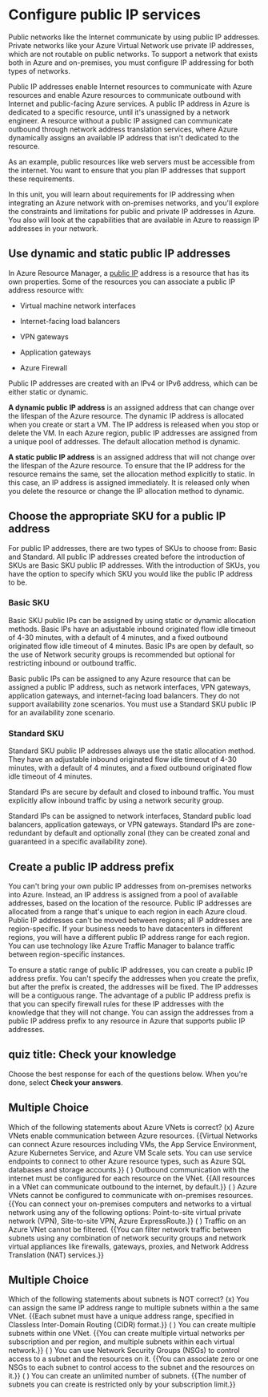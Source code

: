 # Configure public IP services 

Public networks like the Internet communicate by using public IP addresses. Private networks like your Azure Virtual Network use private IP addresses, which are not routable on public networks. To support a network that exists both in Azure and on-premises, you must configure IP addressing for both types of networks.

Public IP addresses enable Internet resources to communicate with Azure resources and enable Azure resources to communicate outbound with Internet and public-facing Azure services. A public IP address in Azure is dedicated to a specific resource, until it's unassigned by a network engineer. A resource without a public IP assigned can communicate outbound through network address translation services, where Azure dynamically assigns an available IP address that isn't dedicated to the resource. 

As an example, public resources like web servers must be accessible from the internet. You want to ensure that you plan IP addresses that support these requirements.

In this unit, you will learn about requirements for IP addressing when integrating an Azure network with on-premises networks, and you'll explore the constraints and limitations for public and private IP addresses in Azure. You also will look at the capabilities that are available in Azure to reassign IP addresses in your network.

## Use dynamic and static public IP addresses

In Azure Resource Manager, a [public IP](https://docs.microsoft.com/en-us/azure/virtual-network/virtual-network-public-ip-address) address is a resource that has its own properties. Some of the resources you can associate a public IP address resource with:

- Virtual machine network interfaces

- Internet-facing load balancers

- VPN gateways

- Application gateways

- Azure Firewall

Public IP addresses are created with an IPv4 or IPv6 address, which can be either static or dynamic. 

**A dynamic public IP address** is an assigned address that can change over the lifespan of the Azure resource. The dynamic IP address is allocated when you create or start a VM. The IP address is released when you stop or delete the VM. In each Azure region, public IP addresses are assigned from a unique pool of addresses. The default allocation method is dynamic.

**A static public IP address** is an assigned address that will not change over the lifespan of the Azure resource. To ensure that the IP address for the resource remains the same, set the allocation method explicitly to static. In this case, an IP address is assigned immediately. It is released only when you delete the resource or change the IP allocation method to dynamic.

## Choose the appropriate SKU for a public IP address 

For public IP addresses, there are two types of SKUs to choose from: Basic and Standard. All public IP addresses created before the introduction of SKUs are Basic SKU public IP addresses. With the introduction of SKUs, you have the option to specify which SKU you would like the public IP address to be.

### Basic SKU

Basic SKU public IPs can be assigned by using static or dynamic allocation methods. Basic IPs have an adjustable inbound originated flow idle timeout of 4-30 minutes, with a default of 4 minutes, and a fixed outbound originated flow idle timeout of 4 minutes. Basic IPs are open by default, so the use of Network security groups is recommended but optional for restricting inbound or outbound traffic.

Basic public IPs can be assigned to any Azure resource that can be assigned a public IP address, such as network interfaces, VPN gateways, application gateways, and internet-facing load balancers. They do not support availability zone scenarios. You must use a Standard SKU public IP for an availability zone scenario.

### Standard SKU

Standard SKU public IP addresses always use the static allocation method. They have an adjustable inbound originated flow idle timeout of 4-30 minutes, with a default of 4 minutes, and a fixed outbound originated flow idle timeout of 4 minutes.

Standard IPs are secure by default and closed to inbound traffic. You must explicitly allow inbound traffic by using a network security group.

Standard IPs can be assigned to network interfaces, Standard public load balancers, application gateways, or VPN gateways. Standard IPs are zone-redundant by default and optionally zonal (they can be created zonal and guaranteed in a specific availability zone).

## Create a public IP address prefix

You can't bring your own public IP addresses from on-premises networks into Azure. Instead, an IP address is assigned from a pool of available addresses, based on the location of the resource. Public IP addresses are allocated from a range that's unique to each region in each Azure cloud. Public IP addresses can't be moved between regions; all IP addresses are region-specific. If your business needs to have datacenters in different regions, you will have a different public IP address range for each region. You can use technology like Azure Traffic Manager to balance traffic between region-specific instances.

To ensure a static range of public IP addresses, you can create a public IP address prefix. You can't specify the addresses when you create the prefix, but after the prefix is created, the addresses will be fixed. The IP addresses will be a contiguous range. The advantage of a public IP address prefix is that you can specify firewall rules for these IP addresses with the knowledge that they will not change. You can assign the addresses from a public IP address prefix to any resource in Azure that supports public IP addresses.

## quiz title: Check your knowledge

Choose the best response for each of the questions below. When you're done, select **Check your answers**.

## Multiple Choice

Which of the following statements about Azure VNets is correct?
(x) Azure VNets enable communication between Azure resources. {{Virtual Networks can connect Azure resources including VMs, the App Service Environment, Azure Kubernetes Service, and Azure VM Scale sets. You can use service endpoints to connect to other Azure resource types, such as Azure SQL databases and storage accounts.}}
( ) Outbound communication with the internet must be configured for each resource on the VNet. {{All resources in a VNet can communicate outbound to the internet, by default.}}
( ) Azure VNets cannot be configured to communicate with on-premises resources. {{You can connect your on-premises computers and networks to a virtual network using any of the following options: Point-to-site virtual private network (VPN), Site-to-site VPN, Azure ExpressRoute.}} 
( ) Traffic on an Azure VNet cannot be filtered. {{You can filter network traffic between subnets using any combination of network security groups and network virtual appliances like firewalls, gateways, proxies, and Network Address Translation (NAT) services.}} 

## Multiple Choice 

Which of the following statements about subnets is NOT correct?
(x) You can assign the same IP address range to multiple subnets within a the same VNet. {{Each subnet must have a unique address range, specified in Classless Inter-Domain Routing (CIDR) format.}}
( ) You can create multiple subnets within one VNet. {{You can create multiple virtual networks per subscription and per region, and multiple subnets within each virtual network.}}
( ) You can use Network Security Groups (NSGs) to control access to a subnet and the resources on it. {{You can associate zero or one NSGs to each subnet to control access to the subnet and the resources on it.}}
( ) You can create an unlimited number of subnets. {{The number of subnets you can create is restricted only by your subscription limit.}} 
